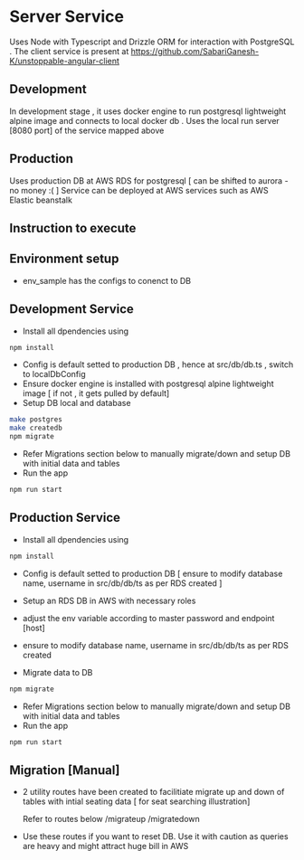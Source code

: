 # Server Service

Uses Node with Typescript and Drizzle ORM for interaction with PostgreSQL .
The client service is present at https://github.com/SabariGanesh-K/unstoppable-angular-client

## Development
In development stage , it uses docker engine to run postgresql lightweight alpine image and connects to local docker db .
Uses the local run server [8080 port] of the service mapped above

## Production

Uses production DB at AWS RDS for postgresql [ can be shifted to aurora - no money :( ] 
Service can be deployed at AWS services such as AWS Elastic beanstalk

## Instruction to execute
## Environment setup
- env_sample has the configs to conenct to DB
  

## Development Service
- Install all dpendencies using
```bash
npm install 

````
- Config is default setted to production DB , hence at src/db/db.ts , switch to localDbConfig
- Ensure docker engine is installed with postgresql alpine lightweight image [ if not , it gets pulled by default]
- Setup DB local and database
```bash
make postgres
make createdb
npm migrate
````
- Refer Migrations section below to manually migrate/down and setup DB with initial data and tables
- Run the app
```bash
npm run start
````

## Production Service
- Install all dpendencies using
```bash
npm install 

````
- Config is default setted to production DB [ ensure to modify database name, username in src/db/db/ts as per RDS created ]

- Setup an RDS  DB in AWS with necessary roles
- adjust the env variable according to master password and endpoint [host]
-  ensure to modify database name, username in src/db/db/ts as per RDS created
- Migrate data to DB
```bash
npm migrate
````
- Refer Migrations section below to manually migrate/down and setup DB with initial data and tables
- Run the app
```bash
npm run start
````

## Migration [Manual]
- 2 utility routes have been created to facilitiate migrate up and down of tables with intial seating data [ for seat searching illustration]

  Refer to routes below
  /migrateup
  /migratedown

- Use these routes if you want to reset DB. Use it with caution as queries are heavy and might attract huge bill in AWS
  




